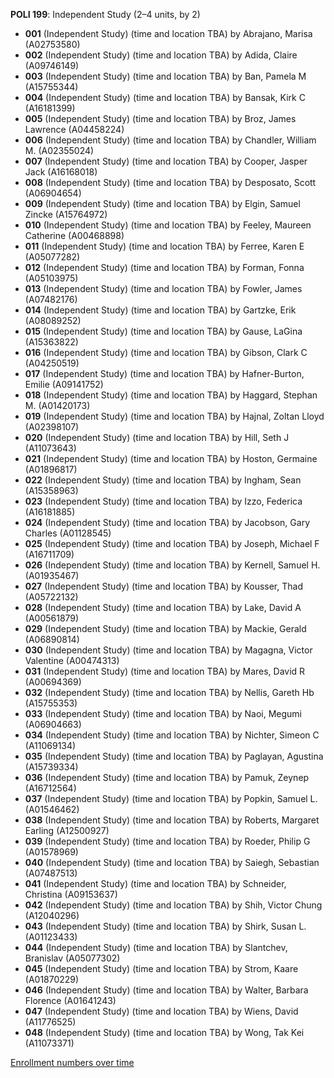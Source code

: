 **POLI 199**: Independent Study (2–4 units, by 2)

- **001** (Independent Study) (time and location TBA) by Abrajano, Marisa (A02753580)
- **002** (Independent Study) (time and location TBA) by Adida, Claire (A09746149)
- **003** (Independent Study) (time and location TBA) by Ban, Pamela M (A15755344)
- **004** (Independent Study) (time and location TBA) by Bansak, Kirk C (A16181399)
- **005** (Independent Study) (time and location TBA) by Broz, James Lawrence (A04458224)
- **006** (Independent Study) (time and location TBA) by Chandler, William M. (A02355024)
- **007** (Independent Study) (time and location TBA) by Cooper, Jasper Jack (A16168018)
- **008** (Independent Study) (time and location TBA) by Desposato, Scott (A06904654)
- **009** (Independent Study) (time and location TBA) by Elgin, Samuel Zincke (A15764972)
- **010** (Independent Study) (time and location TBA) by Feeley, Maureen Catherine (A00468898)
- **011** (Independent Study) (time and location TBA) by Ferree, Karen E (A05077282)
- **012** (Independent Study) (time and location TBA) by Forman, Fonna (A05103975)
- **013** (Independent Study) (time and location TBA) by Fowler, James (A07482176)
- **014** (Independent Study) (time and location TBA) by Gartzke, Erik (A08089252)
- **015** (Independent Study) (time and location TBA) by Gause, LaGina (A15363822)
- **016** (Independent Study) (time and location TBA) by Gibson, Clark C (A04250519)
- **017** (Independent Study) (time and location TBA) by Hafner-Burton, Emilie (A09141752)
- **018** (Independent Study) (time and location TBA) by Haggard, Stephan M. (A01420173)
- **019** (Independent Study) (time and location TBA) by Hajnal, Zoltan Lloyd (A02398107)
- **020** (Independent Study) (time and location TBA) by Hill, Seth J (A11073643)
- **021** (Independent Study) (time and location TBA) by Hoston, Germaine (A01896817)
- **022** (Independent Study) (time and location TBA) by Ingham, Sean (A15358963)
- **023** (Independent Study) (time and location TBA) by Izzo, Federica (A16181885)
- **024** (Independent Study) (time and location TBA) by Jacobson, Gary Charles (A01128545)
- **025** (Independent Study) (time and location TBA) by Joseph, Michael F (A16711709)
- **026** (Independent Study) (time and location TBA) by Kernell, Samuel H. (A01935467)
- **027** (Independent Study) (time and location TBA) by Kousser, Thad (A05722132)
- **028** (Independent Study) (time and location TBA) by Lake, David A (A00561879)
- **029** (Independent Study) (time and location TBA) by Mackie, Gerald (A06890814)
- **030** (Independent Study) (time and location TBA) by Magagna, Victor Valentine (A00474313)
- **031** (Independent Study) (time and location TBA) by Mares, David R (A00694369)
- **032** (Independent Study) (time and location TBA) by Nellis, Gareth Hb (A15755353)
- **033** (Independent Study) (time and location TBA) by Naoi, Megumi (A06904663)
- **034** (Independent Study) (time and location TBA) by Nichter, Simeon C (A11069134)
- **035** (Independent Study) (time and location TBA) by Paglayan, Agustina (A15739334)
- **036** (Independent Study) (time and location TBA) by Pamuk, Zeynep (A16712564)
- **037** (Independent Study) (time and location TBA) by Popkin, Samuel L. (A01546462)
- **038** (Independent Study) (time and location TBA) by Roberts, Margaret Earling (A12500927)
- **039** (Independent Study) (time and location TBA) by Roeder, Philip G (A01578969)
- **040** (Independent Study) (time and location TBA) by Saiegh, Sebastian (A07487513)
- **041** (Independent Study) (time and location TBA) by Schneider, Christina (A09153637)
- **042** (Independent Study) (time and location TBA) by Shih, Victor Chung (A12040296)
- **043** (Independent Study) (time and location TBA) by Shirk, Susan L. (A01123433)
- **044** (Independent Study) (time and location TBA) by Slantchev, Branislav (A05077302)
- **045** (Independent Study) (time and location TBA) by Strom, Kaare (A01870229)
- **046** (Independent Study) (time and location TBA) by Walter, Barbara Florence (A01641243)
- **047** (Independent Study) (time and location TBA) by Wiens, David (A11776525)
- **048** (Independent Study) (time and location TBA) by Wong, Tak Kei (A11073371)

[Enrollment numbers over time](./POLI199.tsv)
